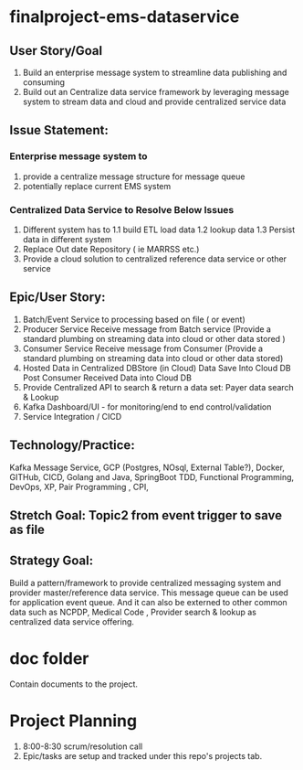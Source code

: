 # finalproject-ems-dataservice

## User Story/Goal
1. Build an enterprise message system to streamline data publishing and consuming 
2. Build out an Centralize data service framework by leveraging message system to stream data and cloud and provide centralized service data 

## Issue Statement:  
### Enterprise message system to 
1. provide a centralize message structure for message queue
2. potentially replace current EMS system 

### Centralized Data Service to Resolve Below Issues
1.  Different system has to 
    1.1 build ETL load data 
    1.2 lookup data 
    1.3 Persist data in different system
2.  Replace Out date Repository  ( ie MARRSS etc.)
3.  Provide a cloud solution to centralized reference data service or other service

## Epic/User Story: 
1. Batch/Event Service to processing based on file ( or event)   
2. Producer Service	Receive message from Batch service 	(Provide a standard plumbing on streaming data into cloud or other data stored )	
3. Consumer Service	Receive message from Consumer (Provide a standard plumbing on streaming data into cloud or other data stored)
4. Hosted Data in Centralized DBStore (in Cloud)  Data Save Into Cloud DB	Post Consumer Received Data into Cloud DB	
5. Provide Centralized API to search & return a data set: Payer data search & Lookup
6. Kafka Dashboard/UI - for monitoring/end to end control/validation 		
7. Service Integration / CICD			

## Technology/Practice:  
Kafka Message Service, GCP (Postgres, NOsql, External Table?), Docker, GITHub, CICD, Golang and Java, SpringBoot
TDD, Functional Programming, DevOps, XP, Pair Programming , CPI, 

## Stretch Goal: Topic2 from event trigger to save as file

## Strategy Goal: 
Build a pattern/framework to provide centralized messaging system and provider master/reference data service. 
This message queue can be used for application event queue. 
And it can also be externed to other common data such as  NCPDP,  Medical Code , Provider search & lookup as centralized data service offering.

# doc folder 
Contain documents to the project.

# Project Planning
1. 8:00-8:30 scrum/resolution call
2. Epic/tasks are setup and tracked under this repo's projects tab.
